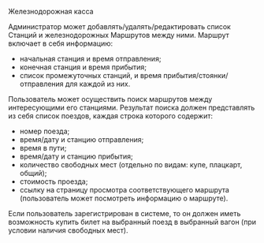 Железнодорожная касса

Администратор может добавлять/удалять/редактировать список Станций и железнодорожных Маршрутов между ними. Маршрут включает в себя информацию:

* начальная станция и время отправления;
* конечная станция и время прибытия;
* список промежуточных станций, и время прибытия/стоянки/отправления для каждой из них.

Пользователь может осуществить поиск маршрутов между интересующими его станциями. Результат поиска должен представлять из себя список поездов, каждая строка которого содержит:

* номер поезда;
* время/дату и станцию отправления;
* время в пути;
* время/дату и станцию прибытия;
* количество свободных мест (отдельно по видам: купе, плацкарт, общий);
* стоимость проезда;
* ссылку на страницу просмотра соответствующего маршрута (пользователь может посмотреть информацию о маршруте).

Если пользователь зарегистрирован в системе, то он должен иметь возможность купить билет на выбранный поезд в выбранный вагон (при условии наличия свободных мест).
